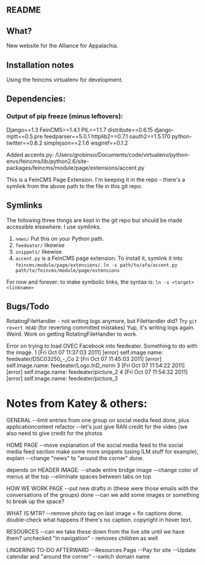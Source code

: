 README
------

## What?

New website for the Alliance for Appalachia.

## Installation notes

Using the feincms virtualenv for development.

## Dependencies:

### Output of pip freeze (minus leftovers):
Django==1.3
FeinCMS==1.4.1
PIL==1.1.7
distribute==0.6.15
django-mptt==0.5.pre
feedparser==5.0.1
httplib2==0.7.1
oauth2==1.5.170
python-twitter==0.8.2
simplejson==2.1.6
wsgiref==0.1.2

Added accents.py:
/Users/grobinso/Documents/code/virtualenv/python-envs/feincms/lib/python2.6/site-packages/feincms/module/page/extensions/accent.py

This is a FeinCMS Page Extension. I'm keeping it in the repo - there's a symlink from the above path to the file in this git repo.

## Symlinks

The following three things are kept in the git repo but should be made accessible elsewhere. I use symlinks.

1.  `news/`
    Put this on your Python path.
2.  `feedeater/`
    likewise
3.  `snippets/`
    likewise
4.  `accent.py`
    is a FeinCMS page extension. To install it, symlink it into `feincms/module/page/extensions/`.
    `ln -s path/to/afa/accent.py path/to/feincms/module/page/extensions`

For now and forever: to make symbolic links, the syntax is: `ln -s <target> <linkname>`

## Bugs/Todo

RotatingFileHandler - not writing logs anymore, but FileHandler did?
Try `git revert HEAD` (for reverting committed mistakes)
Yup, it's writing logs again. Weird. Work on getting RotatingFileHandler to work.

Error on trying to load OVEC Facebook into feedeater. Something to do with the image.
1 [Fri Oct 07 11:37:03 2011] [error] self.image.name:  feedeater/DSC03250_-_Co
2 [Fri Oct 07 11:45:03 2011] [error] self.image.name:  feedeater/Logo.InD_norm
3 [Fri Oct 07 11:54:22 2011] [error] self.image.name:  feedeater/picture_2
4 [Fri Oct 07 11:54:32 2011] [error] self.image.name:  feedeater/picture_3

# Notes from Katey & others:

GENERAL
--limit entries from one group on social media feed
    done, plus applicationcontent refactor 
--let's just give RAN credit for the video (we also need to give credit for the photos

HOME PAGE
--move explanation of the social media feed to the social media feed section
    make some more snippets (using ILM stuff for example), explain
--change "news" to "around the corner"
    done.

depends on HEADER IMAGE:
--shade entire bridge image
--change color of menus at the top
--eliminate spaces between tabs on top

HOW WE WORK PAGE
--put new drafts in (these were those emails with the conversations of the groups) 
    done
--can we add some images or something to break up the space?

WHAT IS MTR?
--remove photo tag on last image
    = fix captions
    done. double-check what happens if there's no caption. copyright in
    hover text.

RESOURCES
--can we take these down from the live site until we have them?
    unchecked "in navigation" - removes children as well

LINGERING TO-DO AFTERWARD
--Resources Page
--Pay for site
--Update calendar and "around the corner"
--switch domain name

